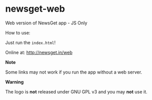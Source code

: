 # newsget-web
Web version of NewsGet app - JS Only

How to use:

Just run the `index.html`!


Online at:
<a href="http://newsget.in/web" target="_blank">http://newsget.in/web</a>

**Note**

Some links may not work if you run the app without a web server.

**Warning**

The logo is **not** released under GNU GPL v3 and you may **not** use it.
